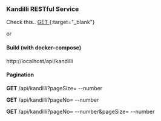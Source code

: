 ### Kandilli RESTful Service

Check this.. [GET  ](http://34.91.94.9/api/kandilli/){:target="_blank"}

or 

#### Build  (with docker-compose)


http://localhost/api/kandilli

#### Pagination

**GET**  /api/kandilli?pageSize= --number

**GET**  /api/kandilli?pageNo= --number

**GET**  /api/kandilli?pageNo= --number&pageSize= --number
